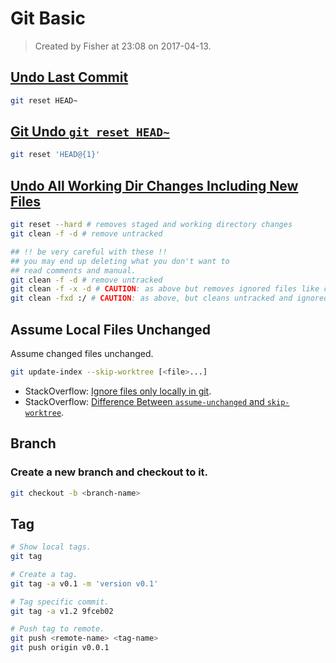 # Git Basic

> Created by Fisher at 23:08 on 2017-04-13.


## [Undo Last Commit](http://stackoverflow.com/questions/927358/how-to-undo-last-commits-in-git)

```bash
git reset HEAD~
```


## [Git Undo `git reset HEAD~`](http://stackoverflow.com/questions/2510276/undoing-git-reset)

```bash
git reset 'HEAD@{1}'
```

## [Undo All Working Dir Changes Including New Files](http://stackoverflow.com/questions/1090309/git-undo-all-working-dir-changes-including-new-files)

```bash
git reset --hard # removes staged and working directory changes
git clean -f -d # remove untracked

## !! be very careful with these !!
## you may end up deleting what you don't want to
## read comments and manual.
git clean -f -d # remove untracked
git clean -f -x -d # CAUTION: as above but removes ignored files like config.
git clean -fxd :/ # CAUTION: as above, but cleans untracked and ignored files through the entire repo (without :/, the operation affects only the current directory)
```

## Assume Local Files Unchanged

Assume changed files unchanged.

```bash
git update-index --skip-worktree [<file>...]
```

- StackOverflow: [Ignore files only locally in git](https://stackoverflow.com/questions/1753070/how-to-ignore-files-only-locally-in-git).
- StackOverflow: [Difference Between `assume-unchanged` and `skip-worktree`](https://stackoverflow.com/questions/13630849/git-difference-between-assume-unchanged-and-skip-worktree/13631525#13631525).

## Branch

### Create a new branch and checkout to it.

```bash
git checkout -b <branch-name>
```

## Tag

```bash
# Show local tags.
git tag

# Create a tag.
git tag -a v0.1 -m 'version v0.1'

# Tag specific commit.
git tag -a v1.2 9fceb02

# Push tag to remote.
git push <remote-name> <tag-name>
git push origin v0.0.1
```
